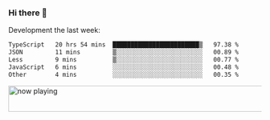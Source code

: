 ### Hi there 👋

Development the last week:
<!--START_SECTION:waka-->

```txt
TypeScript   20 hrs 54 mins  ████████████████████████▒   97.38 %
JSON         11 mins         ▒░░░░░░░░░░░░░░░░░░░░░░░░   00.89 %
Less         9 mins          ▒░░░░░░░░░░░░░░░░░░░░░░░░   00.77 %
JavaScript   6 mins          ░░░░░░░░░░░░░░░░░░░░░░░░░   00.48 %
Other        4 mins          ░░░░░░░░░░░░░░░░░░░░░░░░░   00.35 %
```

<!--END_SECTION:waka-->

<!--
**JASONPANGGO/jasonpanggo** is a ✨ _special_ ✨ repository because its `README.md` (this file) appears on your GitHub profile.

Here are some ideas to get you started:

- 🔭 I’m currently working on ...
- 🌱 I’m currently learning ...
- 👯 I’m looking to collaborate on ...
- 🤔 I’m looking for help with ...
- 💬 Ask me about ...
- 📫 How to reach me: ...
- 😄 Pronouns: ...
- ⚡ Fun fact: ...
-->

<a href="https://volt.fm/user/q8yd9e79csfr57rt" target="_blank"><img src="https://spotify-badge-egoist.vercel.app/api/now-playing" width="540" height="52" alt="now playing"></a>
